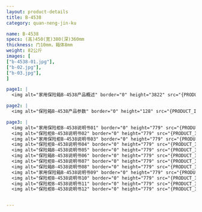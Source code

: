 ```yaml
---
layout: product-details
title: B-4538
category: quan-neng-jin-ku

name: B-4538
specs: (高)450(宽)380(深)360mm
thickness: 门10mm，箱体8mm
weight: 82公斤
images: [
["b-4538-01.jpg"],
["b-02.jpg"],
["b-03.jpg"],
]

page1: |
  <img alt="家用保险箱B-4538产品概述" border="0" height="3822" src="{PRODUCT_IMAGES}products/b-5440-gntz.jpg" width="1000" />

page2: |
  <img alt="保险箱B-4538产品参数" border="0" height="128" src="{PRODUCT_IMAGES}products/b-cpcs" width="1000" />

page3: |
  <img alt="家用保险柜B-4538说明书01" border="0" height="779" src="{PRODUCT_IMAGES}products/jgs-sm01.jpg" width="528" /><br />
  <img alt="保险柜B-4538说明书02" border="0" height="779" src="{PRODUCT_IMAGES}products/jgs-sm02.jpg" width="528" /><br />
  <img alt="家用保险柜B-4538说明书03" border="0" height="779" src="{PRODUCT_IMAGES}products/jgs-sm03.jpg" width="528" /><br />
  <img alt="保险柜B-4538说明书04" border="0" height="779" src="{PRODUCT_IMAGES}products/jgs-sm04.jpg" width="528" /><br />
  <img alt="保险箱B-4538说明书05" border="0" height="779" src="{PRODUCT_IMAGES}products/jgs-sm05.jpg" width="528" /><br />
  <img alt="保险箱B-4538说明书06" border="0" height="779" src="{PRODUCT_IMAGES}products/jgs-sm06.jpg" width="528" /><br />
  <img alt="保险柜B-4538说明书07" border="0" height="779" src="{PRODUCT_IMAGES}products/jgs-sm07.jpg" width="528" /><br />
  <img alt="保险箱B-4538说明书08" border="0" height="779" src="{PRODUCT_IMAGES}products/jgs-sm08.jpg" width="528" /><br />
  <img alt="家用保险箱B-4538说明书09" border="0" height="779" src="{PRODUCT_IMAGES}products/jgs-sm09.jpg" width="528" /><br />
  <img alt="保险柜B-4538说明书10" border="0" height="779" src="{PRODUCT_IMAGES}products/jgs-sm10.jpg" width="528" /><br />
  <img alt="保险柜B-4538说明书11" border="0" height="779" src="{PRODUCT_IMAGES}products/jgs-sm11.jpg" width="528" /><br />
  <img alt="保险柜B-4538说明书12" border="0" height="779" src="{PRODUCT_IMAGES}products/jgs-sm12.jpg" width="528" />


---
```

